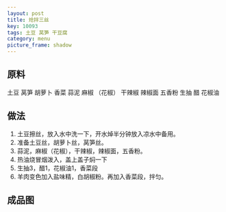 ```yaml
---
layout: post
title: 炝拌三丝
key: 10093
tags: 土豆 莴笋 干豆腐
category: menu
picture_frame: shadow
---
```


## 原料

土豆 莴笋 胡萝卜 香菜 蒜泥 麻椒 （花椒） 干辣椒 辣椒面 五香粉 生抽 醋 花椒油


<!--more-->

## 做法
1. 土豆擦丝，放入水中洗一下，开水焯半分钟放入凉水中备用。
2. 准备土豆丝，胡萝卜丝，莴笋丝。
3. 蒜泥，麻椒（花椒），干辣椒，辣椒面，五香粉。
4. 热油烧冒烟泼入，盖上盖子焖一下
5. 生抽3，醋1，花椒油1，香菜段
6. 羊肉变色加入盐味精，白胡椒粉。再加入香菜段，拌匀。


## 成品图



